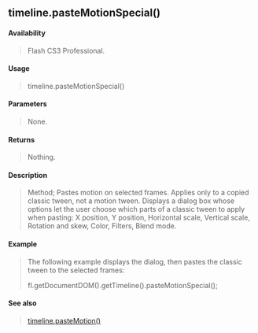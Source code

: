 ## timeline.pasteMotionSpecial()

#### Availability

> Flash CS3 Professional.

#### Usage

> timeline.pasteMotionSpecial()

#### Parameters

> None.

#### Returns

> Nothing.

#### Description

> Method; Pastes motion on selected frames. Applies only to a copied classic tween, not a motion tween. Displays a dialog box whose options let the user choose which parts of a classic tween to apply when pasting: X position, Y position, Horizontal scale, Vertical scale, Rotation and skew, Color, Filters, Blend mode.

#### Example

> The following example displays the dialog, then pastes the classic tween to the selected frames:
>
> fl.getDocumentDOM().getTimeline().pasteMotionSpecial();

#### See also

> [timeline.pasteMotion()](#_bookmark1071)
